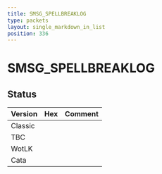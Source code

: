 ```yaml
---
title: SMSG_SPELLBREAKLOG
type: packets
layout: single_markdown_in_list
position: 336
---
```


# SMSG_SPELLBREAKLOG

## Status

Version | Hex | Comment
---------- | ---------- | ---------- 
Classic |  |  
TBC |  |  
WotLK |  |  
Cata |  |  
